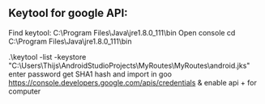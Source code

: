 ## Keytool for google API:
Find keytool: C:\Program Files\Java\jre1.8.0_111\bin
Open console cd C:\Program Files\Java\jre1.8.0_111\bin

.\keytool -list -keystore "C:\Users\Thijs\AndroidStudioProjects\MyRoutes\MyRoutes\android.jks"
enter password
get SHA1 hash and import in goo
https://console.developers.google.com/apis/credentials & enable api + for computer
